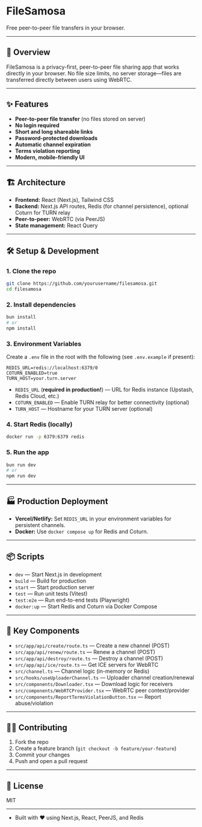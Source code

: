 # FileSamosa

Free peer-to-peer file transfers in your browser.

---

## 🚀 Overview
FileSamosa is a privacy-first, peer-to-peer file sharing app that works directly in your browser. No file size limits, no server storage—files are transferred directly between users using WebRTC.

---

## ✨ Features
- **Peer-to-peer file transfer** (no files stored on server)
- **No login required**
- **Short and long shareable links**
- **Password-protected downloads**
- **Automatic channel expiration**
- **Terms violation reporting**
- **Modern, mobile-friendly UI**

---

## 🏗️ Architecture
- **Frontend:** React (Next.js), Tailwind CSS
- **Backend:** Next.js API routes, Redis (for channel persistence), optional Coturn for TURN relay
- **Peer-to-peer:** WebRTC (via PeerJS)
- **State management:** React Query

---

## 🛠️ Setup & Development

### 1. Clone the repo
```bash
git clone https://github.com/yourusername/filesamosa.git
cd filesamosa
```

### 2. Install dependencies
```bash
bun install
# or
npm install
```

### 3. Environment Variables
Create a `.env` file in the root with the following (see `.env.example` if present):
```
REDIS_URL=redis://localhost:6379/0
COTURN_ENABLED=true
TURN_HOST=your.turn.server
```
- `REDIS_URL` (**required in production!**) — URL for Redis instance (Upstash, Redis Cloud, etc.)
- `COTURN_ENABLED` — Enable TURN relay for better connectivity (optional)
- `TURN_HOST` — Hostname for your TURN server (optional)

### 4. Start Redis (locally)
```bash
docker run -p 6379:6379 redis
```

### 5. Run the app
```bash
bun run dev
# or
npm run dev
```

---

## 🏭 Production Deployment
- **Vercel/Netlify:** Set `REDIS_URL` in your environment variables for persistent channels.
- **Docker:** Use `docker compose up` for Redis and Coturn.

---

## 📦 Scripts
- `dev` — Start Next.js in development
- `build` — Build for production
- `start` — Start production server
- `test` — Run unit tests (Vitest)
- `test:e2e` — Run end-to-end tests (Playwright)
- `docker:up` — Start Redis and Coturn via Docker Compose

---

## 🧩 Key Components
- `src/app/api/create/route.ts` — Create a new channel (POST)
- `src/app/api/renew/route.ts` — Renew a channel (POST)
- `src/app/api/destroy/route.ts` — Destroy a channel (POST)
- `src/app/api/ice/route.ts` — Get ICE servers for WebRTC
- `src/channel.ts` — Channel logic (in-memory or Redis)
- `src/hooks/useUploaderChannel.ts` — Uploader channel creation/renewal
- `src/components/Downloader.tsx` — Download logic for receivers
- `src/components/WebRTCProvider.tsx` — WebRTC peer context/provider
- `src/components/ReportTermsViolationButton.tsx` — Report abuse/violation

---

## 🧑‍💻 Contributing
1. Fork the repo
2. Create a feature branch (`git checkout -b feature/your-feature`)
3. Commit your changes
4. Push and open a pull request

---

## 📝 License
MIT

---
- Built with ❤️ using Next.js, React, PeerJS, and Redis 